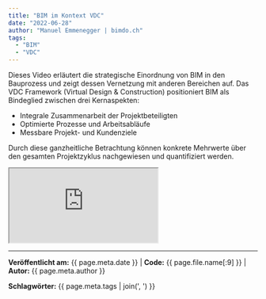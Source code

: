 ```yaml
---
title: "BIM im Kontext VDC"
date: "2022-06-28"
author: "Manuel Emmenegger | bimdo.ch"
tags: 
  - "BIM"
  - "VDC"
---
```


Dieses Video erläutert die strategische Einordnung von BIM in den Bauprozess und zeigt dessen Vernetzung mit anderen Bereichen auf. Das VDC Framework (Virtual Design & Construction) positioniert BIM als Bindeglied zwischen drei Kernaspekten:

- Integrale Zusammenarbeit der Projektbeteiligten
- Optimierte Prozesse und Arbeitsabläufe  
- Messbare Projekt- und Kundenziele

Durch diese ganzheitliche Betrachtung können konkrete Mehrwerte über den gesamten Projektzyklus nachgewiesen und quantifiziert werden.

<div class="video-container">
  <iframe src="https://www.youtube.com/embed/cgiI8TBw9H0?si=NWXfqKQGowqPxPVR" 
          allowfullscreen>
  </iframe>
</div>


---
**Veröffentlicht am:** {{ page.meta.date }} | **Code:** {{ page.file.name[:9] }}  | **Autor:** {{ page.meta.author }}

**Schlagwörter:** {{ page.meta.tags | join(', ') }}
